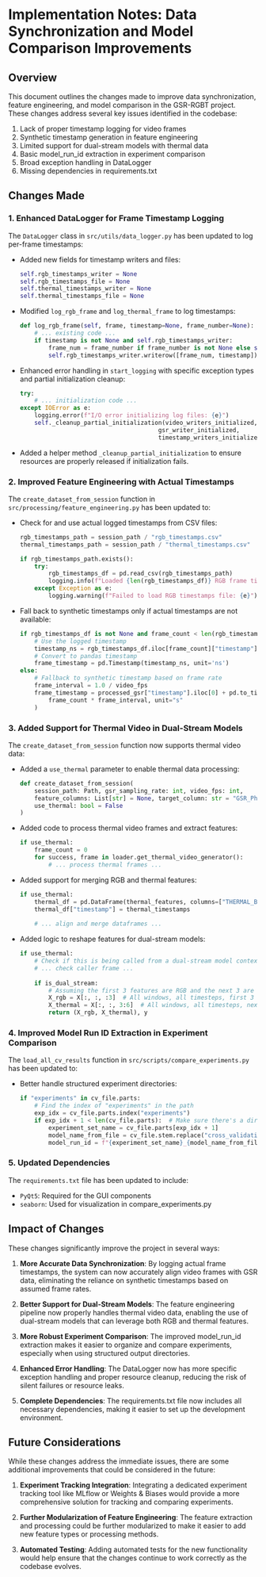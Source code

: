 # Implementation Notes: Data Synchronization and Model Comparison Improvements

## Overview

This document outlines the changes made to improve data synchronization, feature engineering, and model comparison in the GSR-RGBT project. These changes address several key issues identified in the codebase:

1. Lack of proper timestamp logging for video frames
2. Synthetic timestamp generation in feature engineering
3. Limited support for dual-stream models with thermal data
4. Basic model_run_id extraction in experiment comparison
5. Broad exception handling in DataLogger
6. Missing dependencies in requirements.txt

## Changes Made

### 1. Enhanced DataLogger for Frame Timestamp Logging

The `DataLogger` class in `src/utils/data_logger.py` has been updated to log per-frame timestamps:

- Added new fields for timestamp writers and files:
  ```python
  self.rgb_timestamps_writer = None
  self.rgb_timestamps_file = None
  self.thermal_timestamps_writer = None
  self.thermal_timestamps_file = None
  ```

- Modified `log_rgb_frame` and `log_thermal_frame` to log timestamps:
  ```python
  def log_rgb_frame(self, frame, timestamp=None, frame_number=None):
      # ... existing code ...
      if timestamp is not None and self.rgb_timestamps_writer:
          frame_num = frame_number if frame_number is not None else self.rgb_writer.get(cv2.CAP_PROP_POS_FRAMES)
          self.rgb_timestamps_writer.writerow([frame_num, timestamp])
  ```

- Enhanced error handling in `start_logging` with specific exception types and partial initialization cleanup:
  ```python
  try:
      # ... initialization code ...
  except IOError as e:
      logging.error(f"I/O error initializing log files: {e}")
      self._cleanup_partial_initialization(video_writers_initialized, 
                                         gsr_writer_initialized,
                                         timestamp_writers_initialized)
  ```

- Added a helper method `_cleanup_partial_initialization` to ensure resources are properly released if initialization fails.

### 2. Improved Feature Engineering with Actual Timestamps

The `create_dataset_from_session` function in `src/processing/feature_engineering.py` has been updated to:

- Check for and use actual logged timestamps from CSV files:
  ```python
  rgb_timestamps_path = session_path / "rgb_timestamps.csv"
  thermal_timestamps_path = session_path / "thermal_timestamps.csv"
  
  if rgb_timestamps_path.exists():
      try:
          rgb_timestamps_df = pd.read_csv(rgb_timestamps_path)
          logging.info(f"Loaded {len(rgb_timestamps_df)} RGB frame timestamps from file")
      except Exception as e:
          logging.warning(f"Failed to load RGB timestamps file: {e}")
  ```

- Fall back to synthetic timestamps only if actual timestamps are not available:
  ```python
  if rgb_timestamps_df is not None and frame_count < len(rgb_timestamps_df):
      # Use the logged timestamp
      timestamp_ns = rgb_timestamps_df.iloc[frame_count]["timestamp"]
      # Convert to pandas timestamp
      frame_timestamp = pd.Timestamp(timestamp_ns, unit='ns')
  else:
      # Fallback to synthetic timestamp based on frame rate
      frame_interval = 1.0 / video_fps
      frame_timestamp = processed_gsr["timestamp"].iloc[0] + pd.to_timedelta(
          frame_count * frame_interval, unit="s"
      )
  ```

### 3. Added Support for Thermal Video in Dual-Stream Models

The `create_dataset_from_session` function now supports thermal video data:

- Added a `use_thermal` parameter to enable thermal data processing:
  ```python
  def create_dataset_from_session(
      session_path: Path, gsr_sampling_rate: int, video_fps: int,
      feature_columns: List[str] = None, target_column: str = "GSR_Phasic",
      use_thermal: bool = False
  )
  ```

- Added code to process thermal video frames and extract features:
  ```python
  if use_thermal:
      frame_count = 0
      for success, frame in loader.get_thermal_video_generator():
          # ... process thermal frames ...
  ```

- Added support for merging RGB and thermal features:
  ```python
  if use_thermal:
      thermal_df = pd.DataFrame(thermal_features, columns=["THERMAL_B", "THERMAL_G", "THERMAL_R"])
      thermal_df["timestamp"] = thermal_timestamps
      
      # ... align and merge dataframes ...
  ```

- Added logic to reshape features for dual-stream models:
  ```python
  if use_thermal:
      # Check if this is being called from a dual-stream model context
      # ... check caller frame ...
      
      if is_dual_stream:
          # Assuming the first 3 features are RGB and the next 3 are thermal
          X_rgb = X[:, :, :3]  # All windows, all timesteps, first 3 features (RGB)
          X_thermal = X[:, :, 3:6]  # All windows, all timesteps, next 3 features (thermal)
          return (X_rgb, X_thermal), y
  ```

### 4. Improved Model Run ID Extraction in Experiment Comparison

The `load_all_cv_results` function in `src/scripts/compare_experiments.py` has been updated to:

- Better handle structured experiment directories:
  ```python
  if "experiments" in cv_file.parts:
      # Find the index of "experiments" in the path
      exp_idx = cv_file.parts.index("experiments")
      if exp_idx + 1 < len(cv_file.parts):  # Make sure there's a directory after "experiments"
          experiment_set_name = cv_file.parts[exp_idx + 1]
          model_name_from_file = cv_file.stem.replace("cross_validation_results_", "")
          model_run_id = f"{experiment_set_name}_{model_name_from_file}"
  ```

### 5. Updated Dependencies

The `requirements.txt` file has been updated to include:

- `PyQt5`: Required for the GUI components
- `seaborn`: Used for visualization in compare_experiments.py

## Impact of Changes

These changes significantly improve the project in several ways:

1. **More Accurate Data Synchronization**: By logging actual frame timestamps, the system can now accurately align video frames with GSR data, eliminating the reliance on synthetic timestamps based on assumed frame rates.

2. **Better Support for Dual-Stream Models**: The feature engineering pipeline now properly handles thermal video data, enabling the use of dual-stream models that can leverage both RGB and thermal features.

3. **More Robust Experiment Comparison**: The improved model_run_id extraction makes it easier to organize and compare experiments, especially when using structured output directories.

4. **Enhanced Error Handling**: The DataLogger now has more specific exception handling and proper resource cleanup, reducing the risk of silent failures or resource leaks.

5. **Complete Dependencies**: The requirements.txt file now includes all necessary dependencies, making it easier to set up the development environment.

## Future Considerations

While these changes address the immediate issues, there are some additional improvements that could be considered in the future:

1. **Experiment Tracking Integration**: Integrating a dedicated experiment tracking tool like MLflow or Weights & Biases would provide a more comprehensive solution for tracking and comparing experiments.

2. **Further Modularization of Feature Engineering**: The feature extraction and processing could be further modularized to make it easier to add new feature types or processing methods.

3. **Automated Testing**: Adding automated tests for the new functionality would help ensure that the changes continue to work correctly as the codebase evolves.